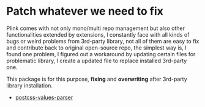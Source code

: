 # Patch whatever we need to fix

Plink comes with not only mono/multi repo management but also other functionalities extended by extensions, I constantly face with all kinds of bugs or weird problems from 3rd-party library, not all of them are easy to fix and contribute back to original open-source repo, the simplest way is,
  I found one problem, I figured out a workaround by updating certain files for problematic library, I create a updated file to replace installed 3rd-party one.

This package is for this purpose, **fixing** and **overwriting** after 3rd-party library installation.

- [postcss-values-parser](fix-postcss-values-parser/README.md)
